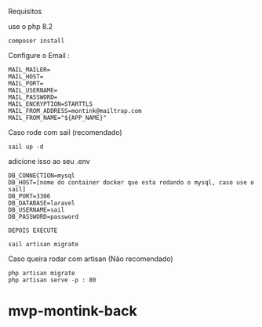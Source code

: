 Requisitos

use o php 8.2

    composer install

Configure o Email :

    MAIL_MAILER=
    MAIL_HOST=
    MAIL_PORT=
    MAIL_USERNAME=
    MAIL_PASSWORD=
    MAIL_ENCRYPTION=STARTTLS
    MAIL_FROM_ADDRESS=montink@mailtrap.com
    MAIL_FROM_NAME="${APP_NAME}"

Caso rode com sail (recomendado)
    
    sail up -d

adicione isso ao seu .env

    DB_CONNECTION=mysql
    DB_HOST=[nome do container docker que esta rodando o mysql, caso use o sail]
    DB_PORT=3306
    DB_DATABASE=laravel
    DB_USERNAME=sail
    DB_PASSWORD=password

    DEPOIS EXECUTE
    
    sail artisan migrate

Caso queira rodar com artisan (Não recomendado)
    
    php artisan migrate
    php artisan serve -p : 80





# mvp-montink-back
